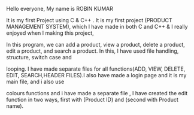 Hello everyone, My name is ROBIN KUMAR
  
It is my first Project using C & C++ . It is my first project (PRODUCT MANAGEMENT SYSTEM), which I have made in both C and C++ & I really enjoyed when I making this project,

In this program, we can add a product, view a product, delete a product, edit a product, and search a product. In this, I have used file handling, structure, switch case and

looping. I have made separate files for all functions(ADD, VIEW, DELETE, EDIT, SEARCH,HEADER FILES).I also have made a login page and it is my main file, and i also use 
 
colours functions and i have made a separate file , I have created the edit function in two ways, first with (Product ID) and (second with Product name).